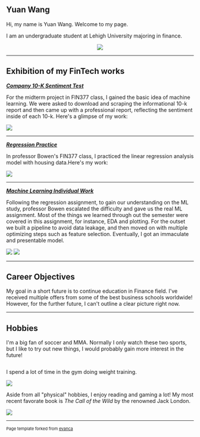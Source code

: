 ## Yuan Wang

Hi, my name is Yuan Wang. Welcome to my page.

I am an undergraduate student at Lehigh University majoring in finance.

<!-- Upload your own photo and change the path -->

<p style="text-align:center;">
  <img src="images/Pfp.jpg">
</p>

---

## Exhibition of my FinTech works

<!-- You can link to other websites, PDFs in this repo, and other pages in this repo -->

_**[Company 10-K Sentiment Test](pdf/report.pdf)**_

For the midterm project in FIN377 class, I gained the basic idea of machine learning. We were asked to download and scraping the informational 10-k report and then came up with a professional report, reflecting the sentiment inside of each 10-k. Here's a glimpse of my work:

<img src="images/972de6d2f61313c954ae23bd45b6daf.png"/>

---

_**[Regression Practice](pdf/regression.pdf)**_

In professor Bowen's FIN377 class, I practiced the linear regression analysis model with housing data.Here's my work:

<img src="images/8e3358e0e2ecd3733a13b222e4b92ab.png"/>

---

_**[Machine Learning Individual Work](pdf/ML.pdf)**_

Following the regression assignment, to gain our understanding on the ML study, professor Bowen escalated the difficulty and gave us the real ML assignment. Most of the things we learned through out the semester were covered in this assignment, for instance, EDA and plotting. For the outset we built a pipeline to avoid data leakage, and then moved on with multiple optimizing steps such as feature selection. Eventually, I got an immaculate and presentable model.

<img src="images/pipeline.png"/>

<img src="images/optimal model.png"/>

---

## Career Objectives

My goal in a short future is to continue education in Finance field. I've received multiple offers from some of the best business schools worldwide! However, for the further future, I can't outline a clear picture right now.

---

## Hobbies

I'm a big fan of soccer and MMA. Normally I only watch these two sports, but I like to try out new things, I would probably gain more interest in the future!

<img src=""/>

I spend a lot of time in the gym doing weight training.

<img src="images/physique.jpg"/>

Aside from all "physical" hobbies, I enjoy reading and gaming a lot! My most recent favorate book is *The Call of the Wild* by the renowned Jack London.

<img src="images/OIP.jpg"/>

---
<p style="font-size:11px">Page template forked from <a href="https://github.com/evanca/quick-portfolio">evanca</a></p>
<!-- Remove above link if you don't want to attibute -->
